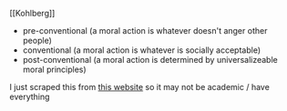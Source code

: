 [[Kohlberg]]

 - pre-conventional (a moral action is whatever doesn't anger other people)
 - conventional (a moral action is whatever is socially acceptable)
 - post-conventional (a moral action is determined by universalizeable moral principles)

I just scraped this from [this website](https://www.simplypsychology.org/kohlberg.html) so it may not be academic / have everything
